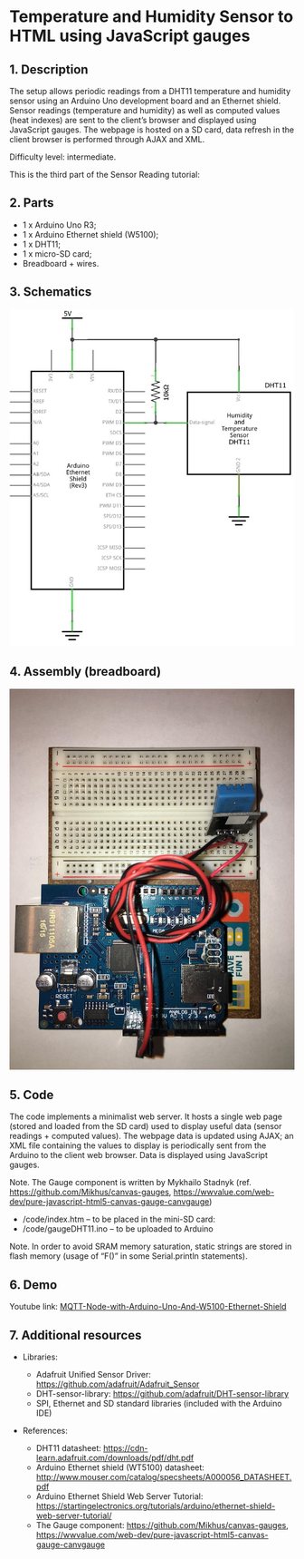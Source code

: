 # Temperature and Humidity Sensor to HTML using JavaScript gauges

## 1. Description

The setup allows periodic readings from a DHT11 temperature and humidity sensor using an Arduino Uno development board and an Ethernet shield. Sensor readings (temperature and humidity) as well as computed values (heat indexes) are sent to the client’s browser and displayed using JavaScript gauges. The webpage is hosted on a SD card, data refresh in the client browser is performed through AJAX and XML.

Difficulty level: intermediate.

This is the third part of the Sensor Reading tutorial:

## 2. Parts

* 1 x Arduino Uno R3;
* 1 x Arduino Ethernet shield (W5100);
* 1 x DHT11;
* 1 x micro-SD card;
* Breadboard + wires.

## 3. Schematics

![Temperature and Humidity Sensor to HTML using JavaScript gauges schem!](/diagrams/schem.jpg "Temperature and Humidity Sensor to HTML using JavaScript gauges schem")

## 4. Assembly (breadboard)

![Temperature and Humidity Sensor to HTML using JavaScript gauges bboard!](/diagrams/bboard.jpg "Temperature and Humidity Sensor to HTML using JavaScript gauges bboard")

## 5. Code

The code implements a minimalist web server. It hosts a single web page (stored and loaded from the SD card) used to display useful data (sensor readings + computed values). The webpage data is updated using AJAX; an XML file containing the values to display is periodically sent from the Arduino to the client web browser. Data is displayed using JavaScript gauges.

Note. The Gauge component is written by Mykhailo Stadnyk (ref. https://github.com/Mikhus/canvas-gauges, https://wwvalue.com/web-dev/pure-javascript-html5-canvas-gauge-canvgauge)

* /code/index.htm – to be placed in the mini-SD card:
* /code/gaugeDHT11.ino – to be uploaded to Arduino

Note. In order to avoid SRAM memory saturation, static strings are stored  in flash memory (usage of “F()” in some Serial.println statements).

## 6. Demo

Youtube link:  [MQTT-Node-with-Arduino-Uno-And-W5100-Ethernet-Shield](https://www.youtube.com/watch?v=4xpr895dyb4)

## 7. Additional resources

* Libraries:
    * Adafruit Unified Sensor Driver:
    https://github.com/adafruit/Adafruit_Sensor
    * DHT-sensor-library:
    https://github.com/adafruit/DHT-sensor-library
    * SPI, Ethernet and SD standard libraries (included with the Arduino IDE)

* References:
    * DHT11 datasheet: https://cdn-learn.adafruit.com/downloads/pdf/dht.pdf
    * Arduino Ethernet shield (WT5100) datasheet:
    http://www.mouser.com/catalog/specsheets/A000056_DATASHEET.pdf
    * Arduino Ethernet Shield Web Server Tutorial:
    https://startingelectronics.org/tutorials/arduino/ethernet-shield-web-server-tutorial/
    * The Gauge component: https://github.com/Mikhus/canvas-gauges, https://wwvalue.com/web-dev/pure-javascript-html5-canvas-gauge-canvgauge